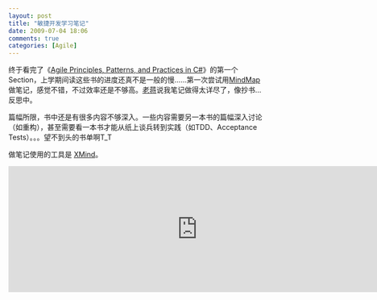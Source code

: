 ```yaml
---
layout: post
title: "敏捷开发学习笔记"
date: 2009-07-04 18:06
comments: true
categories: [Agile]
---
```


终于看完了《[Agile Principles, Patterns, and Practices in C#](http://www.douban.com/subject/1815898/)》的第一个Section，上学期间读这些书的进度还真不是一般的慢……第一次尝试用[MindMap](http://en.wikipedia.org/wiki/Mindmap)做笔记，感觉不错，不过效率还是不够高。[老蒋](http://www.jiangtianzheng.com/)说我笔记做得太详尽了，像抄书…反思中。

篇幅所限，书中还是有很多内容不够深入。一些内容需要另一本书的篇幅深入讨论（如重构），甚至需要看一本书才能从纸上谈兵转到实践（如TDD、Acceptance Tests）。。。望不到头的书单啊T_T

做笔记使用的工具是 [XMind](http://www.xmind.net/)。

<iframe id='xmindshare_embedviewer' src='http://www.xmind.net/share/_embed/tomtung/xmind-362366/' width='750px' height='250px' frameborder='0' scrolling='no'></iframe>
